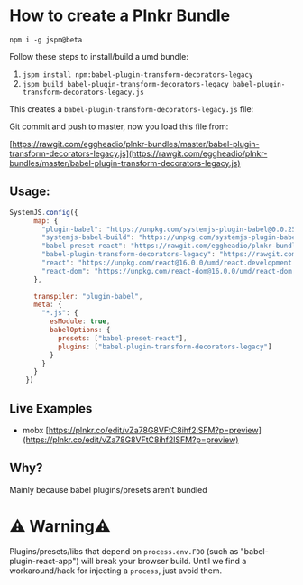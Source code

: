 # How to create a Plnkr Bundle

`npm i -g jspm@beta`

Follow these steps to install/build a umd bundle:

1. `jspm install npm:babel-plugin-transform-decorators-legacy`
2. `jspm build babel-plugin-transform-decorators-legacy babel-plugin-transform-decorators-legacy.js`

This creates a `babel-plugin-transform-decorators-legacy.js` file:

Git commit and push to master, now you load this file from:

[https://rawgit.com/eggheadio/plnkr-bundles/master/babel-plugin-transform-decorators-legacy.js](https://rawgit.com/eggheadio/plnkr-bundles/master/babel-plugin-transform-decorators-legacy.js)

## Usage:
```js
SystemJS.config({
      map: {
        "plugin-babel": "https://unpkg.com/systemjs-plugin-babel@0.0.25/plugin-babel.js",
        "systemjs-babel-build": "https://unpkg.com/systemjs-plugin-babel@0.0.25/systemjs-babel-browser.js",
        "babel-preset-react": "https://rawgit.com/eggheadio/plnkr-bundles/master/babel-preset-react.js",
        "babel-plugin-transform-decorators-legacy": "https://rawgit.com/eggheadio/plnkr-bundles/master/babel-plugin-transform-decorators-legacy.js", 
        "react": "https://unpkg.com/react@16.0.0/umd/react.development.js",
        "react-dom": "https://unpkg.com/react-dom@16.0.0/umd/react-dom.development.js"
      },
      
      transpiler: "plugin-babel",
      meta: {
        "*.js": {
          esModule: true,
          babelOptions: {
            presets: ["babel-preset-react"],
            plugins: ["babel-plugin-transform-decorators-legacy"]
          }
        }
      }
    })
```

## Live Examples

* mobx [https://plnkr.co/edit/vZa78G8VFtC8ihf2lSFM?p=preview](https://plnkr.co/edit/vZa78G8VFtC8ihf2lSFM?p=preview)

## Why?
Mainly because babel plugins/presets aren't bundled

# ⚠️ Warning⚠️

Plugins/presets/libs that depend on `process.env.FOO` (such as "babel-plugin-react-app") will break your browser build. Until
we find a workaround/hack for injecting a `process`, just avoid
them.